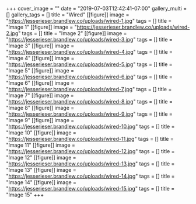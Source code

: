 +++
cover_image = ""
date = "2019-07-03T12:42:41-07:00"
gallery_multi = []
gallery_tags = []
title = "Wired"
[[figure]]
image = "https://jesserieser.brandlew.co/uploads/wired-1.jpg"
tags = []
title = "Image 1"
[[figure]]
image = "https://jesserieser.brandlew.co/uploads/wired-2.jpg"
tags = []
title = "Image 2"
[[figure]]
image = "https://jesserieser.brandlew.co/uploads/wired-3.jpg"
tags = []
title = "Image 3"
[[figure]]
image = "https://jesserieser.brandlew.co/uploads/wired-4.jpg"
tags = []
title = "Image 4"
[[figure]]
image = "https://jesserieser.brandlew.co/uploads/wired-5.jpg"
tags = []
title = "Image 5"
[[figure]]
image = "https://jesserieser.brandlew.co/uploads/wired-6.jpg"
tags = []
title = "Image 6"
[[figure]]
image = "https://jesserieser.brandlew.co/uploads/wired-7.jpg"
tags = []
title = "Image 7"
[[figure]]
image = "https://jesserieser.brandlew.co/uploads/wired-8.jpg"
tags = []
title = "Image 8"
[[figure]]
image = "https://jesserieser.brandlew.co/uploads/wired-9.jpg"
tags = []
title = "Image 9"
[[figure]]
image = "https://jesserieser.brandlew.co/uploads/wired-10.jpg"
tags = []
title = "Image 10"
[[figure]]
image = "https://jesserieser.brandlew.co/uploads/wired-11.jpg"
tags = []
title = "Image 11"
[[figure]]
image = "https://jesserieser.brandlew.co/uploads/wired-12.jpg"
tags = []
title = "Image 12"
[[figure]]
image = "https://jesserieser.brandlew.co/uploads/wired-13.jpg"
tags = []
title = "Image 13"
[[figure]]
image = "https://jesserieser.brandlew.co/uploads/wired-14.jpg"
tags = []
title = "Image 14"
[[figure]]
image = "https://jesserieser.brandlew.co/uploads/wired-15.jpg"
tags = []
title = "Image 15"
+++
